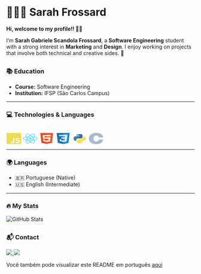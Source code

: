 # 👩🏻‍💻 Sarah Frossard
**Hi, welcome to my profile!! 🖐🏻**

I’m **Sarah Gabriele Scandola Frossard**, a **Software Engineering** student with a strong interest in **Marketing** and **Design**. I enjoy working on projects that involve both technical and creative sides. 🚀
##

### 📚 Education
- **Course:** Software Engineering
- **Institution:** IFSP (São Carlos Campus)

---

### 💻 Technologies & Languages
<div style="display: inline_block"><br>
  <img align="center" alt="Sarah-Js" height="30" width="40" src="https://raw.githubusercontent.com/devicons/devicon/master/icons/javascript/javascript-plain.svg">
  <img align="center" alt="Sarah-React" height="30" width="40" src="https://raw.githubusercontent.com/devicons/devicon/master/icons/react/react-original.svg">
  <img align="center" alt="Sarah-HTML" height="30" width="40" src="https://raw.githubusercontent.com/devicons/devicon/master/icons/html5/html5-original.svg">
  <img align="center" alt="Sarah-CSS" height="30" width="40" src="https://raw.githubusercontent.com/devicons/devicon/master/icons/css3/css3-original.svg">
  <img align="center" alt="Sarah-Python" height="30" width="40" src="https://raw.githubusercontent.com/devicons/devicon/master/icons/python/python-original.svg">
  <img align="center" alt="Sarah-C" height="30" width="40" src="https://raw.githubusercontent.com/devicons/devicon/master/icons/c/c-original.svg">
</div>

---

### 🌍 Languages

- 🇧🇷 Portuguese (Native)  
- 🇺🇸 English (Intermediate)  

---
### 🔥  My Stats
![GitHub Stats](https://github-readme-stats.vercel.app/api?username=sarahgsf&show_icons=true&theme=radical&include_all_commits=true&locale=pt-br)

##  


### 📬 Contact

<div>
  <a href="mailto:sgsfrossard@gmail.com">
    <img src="https://img.shields.io/badge/-Gmail-%23333?style=for-the-badge&logo=gmail&logoColor=white" target="_blank">
  </a>
  <a href="https://www.linkedin.com/in/sarahsgf" target="_blank">
    <img src="https://img.shields.io/badge/-LinkedIn-blue?style=for-the-badge&logo=linkedin&logoColor=white" target="_blank">
  </a>
</div>

Você também pode visualizar este README em português [aqui](./README.pt-br.md)

